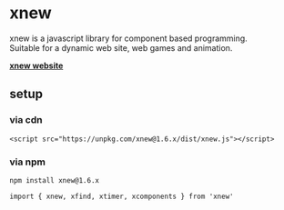 # xnew
xnew is a javascript library for component based programming.  
Suitable for a dynamic web site, web games and animation.

[**xnew website**](https://wisroot-com.github.io/xnew)

## setup

### via cdn  
  
```
<script src="https://unpkg.com/xnew@1.6.x/dist/xnew.js"></script>
```

### via npm
```
npm install xnew@1.6.x
```
```
import { xnew, xfind, xtimer, xcomponents } from 'xnew'
```
